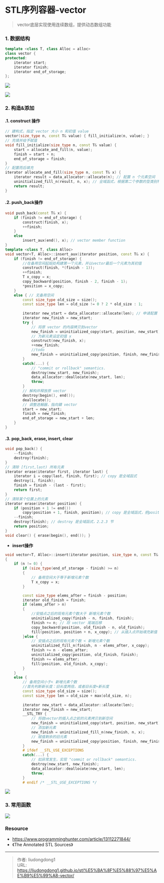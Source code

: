 # STL序列容器-vector


> vector底层实现使用连续数组，提供动态数组功能

### 1. 数据结构

```c++
template <class T, class Alloc = alloc> 
class vector { 
protected: 
    iterator start; 
    iterator finish; 
    iterator end_of_storage; 
}; 
```

![](https://gitee.com/github-25970295/blogimgv2022/raw/master/image-20220411154131578.png)

![](https://gitee.com/github-25970295/blogimgv2022/raw/master/image-20220411154251849.png)

### 2. 构造&添加

#### .1. construct 操作

```c++
// 建构式，指定 vector 大小 n 和初值 value 
vector(size_type n, const T& value) { fill_initialize(n, value); } 
// 充填并给予赋值
void fill_initialize(size_type n, const T& value) { 
    start = allocate_and_fill(n, value); 
    finish = start + n; 
    end_of_storage = finish; 
} 
// 配置而后填充
iterator allocate_and_fill(size_type n, const T& x) {
    iterator result = data_allocator::allocate(n); // 配置 n 个元素空间
    uninitialized_fill_n(result, n, x); // 全域函式，根据第二个参数的型类别特性，决定使用算法fill_n()或者反复调用construct()来完成任务
    return result; 
}
```

#### .2. push_back操作

```c++
void push_back(const T& x) { 
    if (finish != end_of_storage) { 
        construct(finish, x); 
        ++finish; 
    } 
    else 
        insert_aux(end(), x); // vector member function
} 
template <class T, class Alloc> 
void vector<T, Alloc>::insert_aux(iterator position, const T& x) { 
    if (finish != end_of_storage) {
        //在备用空间起始处构建第一个元素，并以vector最后一个元素为其初值
        construct(finish, *(finish - 1)); 
        ++finish; 
        T x_copy = x; 
        copy_backward(position, finish - 2, finish - 1); 
        *position = x_copy; 
    } 
    else { // 无备用空间
        const size_type old_size = size(); 
        const size_type len = old_size != 0 ? 2 * old_size : 1; 
   
        iterator new_start = data_allocator::allocate(len); // 申请配置
        iterator new_finish = new_start; 
        try { 
            // 将原 vector 的内容拷贝到vector
            new_finish = uninitialized_copy(start, position, new_start); 
            // 为新元素设定初值 x 
            construct(new_finish, x);
            ++new_finish; 
            //todo
            new_finish = uninitialized_copy(position, finish, new_finish); 
        } 
        catch(...) { 
            // "commit or rollback" semantics. 
            destroy(new_start, new_finish); 
            data_allocator::deallocate(new_start, len); 
            throw; 
        } 
        // 解构并释放原 vector 
        destroy(begin(), end()); 
        deallocate(); 
        // 调整迭鰯器，指向鑄 vector 
        start = new_start; 
        finish = new_finish; 
        end_of_storage = new_start + len; 
    } 
} 
```

#### .3. pop_back, erase, insert, clear

```c++
void pop_back() { 
    --finish; 
    destroy(finish); 
} 
// 清除 [first,last) 所有元素
iterator erase(iterator first, iterator last) { 
    iterator i = copy(last, finish, first); // copy 是全域函式
    destroy(i, finish); 
    finish = finish - (last - first); 
    return first; 
} 
// 清除某个位置上的元素
iterator erase(iterator position) { 
    if (position + 1 != end()) 
        copy(position + 1, finish, position); // copy 是全域函式，把position到finish之间元素拷贝到position位置上
    --finish; 
    destroy(finish); // destroy 是全域函式，2.2.3 节
    return position; 
} 
void clear() { erase(begin(), end()); } 
```

- **insert操作**

```c++
void vector<T, Alloc>::insert(iterator position, size_type n, const T& x) 
{ 
    if (n != 0) { 
        if (size_type(end_of_storage - finish) >= n) 
        {
            // 备用空间大于等于新增元素个数
            T x_copy = x; 
        }

        const size_type elems_after = finish - position; 
        iterator old_finish = finish; 
        if (elems_after > n) 
        {
            //安插点之后的现有元素个数大于 新增元素个数
            uninitialized_copy(finish - n, finish, finish); 
            finish += n; // 将 vector 尾端后移
            copy_backward(position, old_finish - n, old_finish); 
            fill(position, position + n, x_copy); // 从插入点开始填充新值
        }else { 
            // 安插点之后的现有元素个数 < 新增元素个数
            uninitialized_fill_n(finish, n - elems_after, x_copy); 
            finish += n - elems_after; 
            uninitialized_copy(position, old_finish, finish); 
            finish += elems_after; 
            fill(position, old_finish, x_copy); 
        } 
    } 
    else { 
        // 备用空间小于< 新增元素个数
        //首先判断新长度：旧长度两倍，或者旧长度+新长度
        const size_type old_size = size(); 
        const size_type len = old_size + max(old_size, n); 
        
        iterator new_start = data_allocator::allocate(len); 
        iterator new_finish = new_start; 
        __STL_TRY { 
            // 将就vector的插入点之前的元素拷贝到新空间
            new_finish = uninitialized_copy(start, position, new_start); 
            // 添加新元素
            new_finish = uninitialized_fill_n(new_finish, n, x); 
            // 赋值剩余的旧元素
            new_finish = uninitialized_copy(position, finish, new_finish); 
        } 
        # ifdef __STL_USE_EXCEPTIONS 
        catch(...) { 
            // 如异常发生，实现 "commit or rollback" semantics. 
            destroy(new_start, new_finish); 
            data_allocator::deallocate(new_start, len); 
            throw; 
        } 
        # endif /* __STL_USE_EXCEPTIONS */ 
```

![](https://gitee.com/github-25970295/blogimgv2022/raw/master/image-20220411161923466.png)

### 3. 常用函数

![](https://gitee.com/github-25970295/blogimgv2022/raw/master/c6798c11f83f42defcca4dec775ec7d4.png)

### Resource

- https://www.programminghunter.com/article/13112271844/
- 《The Annotated STL Sources》

---

> 作者: liudongdong1  
> URL: https://liudongdong1.github.io/stl%E5%BA%8F%E5%88%97%E5%AE%B9%E5%99%A8-vector/  

